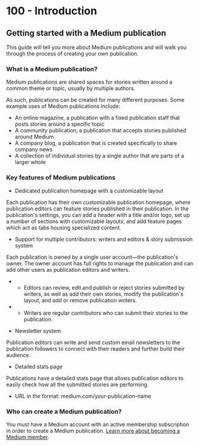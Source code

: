 # 100 - Introduction

## Getting started with a Medium publication

This guide will tell you more about Medium publications and will walk you through the process of creating your own publication.

### What is a Medium publication?

Medium publications are shared spaces for stories written around a common theme or topic, usually by multiple authors.

As such, publications can be created for many different purposes. Some example uses of Medium publications include:

- An online magazine, a publication with a fixed publication staff that posts stories around a specific topic
- A community publication, a publication that accepts stories published around Medium 
- A company blog, a publication that is created specifically to share company news
- A collection of individual stories by a single author that are parts of a larger whole

### Key features of Medium publications

- Dedicated publication homepage with a customizable layout

Each publication has their own customizable publication homepage, where publication editors can feature stories published in their publication. In the publication's settings, you can add a header with a title and/or logo, set up a number of sections with customizable layouts, and add feature pages which act as tabs housing specialized content.

- Support for multiple contributors: writers and editors & story submission system

Each publication is owned by a single user account—the publication's owner. The owner account has full rights to manage the publication and can add other users as publication editors and writers.

- - Editors can review, edit and publish or reject stories submitted by writers, as well as add their own stories, modify the publication's layout, and add or remove publication writers.
- - Writers are regular contributors who can submit their stories to the publication.

- Newsletter system

Publication editors can write and send custom email newsletters to the publication followers to connect with their readers and further build their audience.

- Detailed stats page

Publications have a detailed stats page that allows publication editors to easily check how all the submitted stories are performing.

- URL in the format: medium.com/your-publication-name

### Who can create a Medium publication?

You must have a Medium account with an active membership subscription in order to create a Medium publication. [Learn more about becoming a Medium member](https://help.medium.com/hc/en-us/articles/115004545567).
